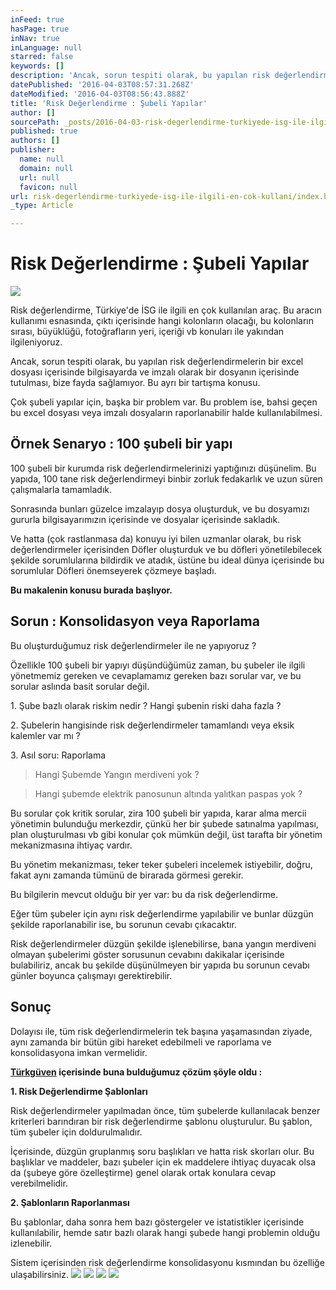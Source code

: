 ```yaml
---
inFeed: true
hasPage: true
inNav: true
inLanguage: null
starred: false
keywords: []
description: 'Ancak, sorun tespiti olarak, bu yapılan risk değerlendirmelerin bir excel dosyası içerisinde bilgisayarda ve imzalı olarak bir dosyanın içerisinde tutulması, bize fayda sağlamıyor. Bu ayrı bir tartışma konusu.'
datePublished: '2016-04-03T08:57:31.268Z'
dateModified: '2016-04-03T08:56:43.888Z'
title: 'Risk Değerlendirme : Şubeli Yapılar'
author: []
sourcePath: _posts/2016-04-03-risk-degerlendirme-turkiyede-isg-ile-ilgili-en-cok-kullani.md
published: true
authors: []
publisher:
  name: null
  domain: null
  url: null
  favicon: null
url: risk-degerlendirme-turkiyede-isg-ile-ilgili-en-cok-kullani/index.html
_type: Article

---
```

# Risk Değerlendirme : Şubeli Yapılar
![](https://the-grid-user-content.s3-us-west-2.amazonaws.com/dba1b067-305f-439a-a54b-91a9c34f7039.jpg)

Risk değerlendirme, Türkiye'de İSG ile ilgili en çok kullanılan araç. Bu aracın kullanımı esnasında, çıktı içerisinde hangi kolonların olacağı, bu kolonların sırası, büyüklüğü, fotoğrafların yeri, içeriği vb konuları ile yakından ilgileniyoruz.

Ancak, sorun tespiti olarak, bu yapılan risk değerlendirmelerin bir excel dosyası içerisinde bilgisayarda ve imzalı olarak bir dosyanın içerisinde tutulması, bize fayda sağlamıyor. Bu ayrı bir tartışma konusu.

Çok şubeli yapılar için, başka bir problem var. Bu problem ise, bahsi geçen bu excel dosyası veya imzalı dosyaların raporlanabilir halde kullanılabilmesi.

## Örnek Senaryo : 100 şubeli bir yapı

100 şubeli bir kurumda risk değerlendirmelerinizi yaptığınızı düşünelim. Bu yapıda, 100 tane risk değerlendirmeyi binbir zorluk fedakarlık ve uzun süren çalışmalarla tamamladık.

Sonrasında bunları güzelce imzalayıp dosya oluşturduk, ve bu dosyamızı gururla bilgisayarımızın içerisinde ve dosyalar içerisinde sakladık.

Ve hatta (çok rastlanmasa da) konuyu iyi bilen uzmanlar olarak, bu risk değerlendirmeler içerisinden Döfler oluşturduk ve bu döfleri yönetilebilecek şekilde sorumlularına bildirdik ve atadık, üstüne bu ideal dünya içerisinde bu sorumlular Döfleri önemseyerek çözmeye başladı.

**Bu makalenin konusu burada başlıyor.**

## Sorun : Konsolidasyon veya Raporlama

Bu oluşturduğumuz risk değerlendirmeler ile ne yapıyoruz ? 

Özellikle 100 şubeli bir yapıyı düşündüğümüz zaman, bu şubeler ile ilgili yönetmemiz gereken ve cevaplamamız gereken bazı sorular var, ve bu sorular aslında basit sorular değil.

1\. Şube bazlı olarak riskim nedir ? Hangi şubenin riski daha fazla ?

2\. Şubelerin hangisinde risk değerlendirmeler tamamlandı veya eksik kalemler var mı ?

3\. Asıl soru: Raporlama

> Hangi Şubemde Yangın merdiveni yok ?

> Hangi şubemde elektrik panosunun altında yalıtkan paspas yok ?

Bu sorular çok kritik sorular, zira 100 şubeli bir yapıda, karar alma mercii yönetimin bulunduğu merkezdir, çünkü her bir şubede satınalma yapılması, plan oluşturulması vb gibi konular çok mümkün değil, üst tarafta bir yönetim mekanizmasına ihtiyaç vardır.

Bu yönetim mekanizması, teker teker şubeleri incelemek istiyebilir, doğru, fakat aynı zamanda tümünü de birarada görmesi gerekir.

Bu bilgilerin mevcut olduğu bir yer var: bu da risk değerlendirme.

Eğer tüm şubeler için aynı risk değerlendirme yapılabilir ve bunlar düzgün şekilde raporlanabilir ise, bu sorunun cevabı çıkacaktır.

Risk değerlendirmeler düzgün şekilde işlenebilirse, bana yangın merdiveni olmayan şubelerimi göster sorusunun cevabını dakikalar içerisinde bulabiliriz, ancak bu şekilde düşünülmeyen bir yapıda bu sorunun cevabı günler boyunca çalışmayı gerektirebilir.

## Sonuç

Dolayısı ile, tüm risk değerlendirmelerin tek başına yaşamasından ziyade, aynı zamanda bir bütün gibi hareket edebilmeli ve raporlama ve konsolidasyona imkan vermelidir.

**[Türkgüven][0] içerisinde buna bulduğumuz çözüm şöyle oldu :**

**1\. Risk Değerlendirme Şablonları**

Risk değerlendirmeler yapılmadan önce, tüm şubelerde kullanılacak benzer kriterleri barındıran bir risk değerlendirme şablonu oluşturulur. Bu şablon, tüm şubeler için doldurulmalıdır.

İçerisinde, düzgün gruplanmış soru başlıkları ve hatta risk skorları olur. Bu başlıklar ve maddeler, bazı şubeler için ek maddelere ihtiyaç duyacak olsa da (şubeye göre özelleştirme) genel olarak ortak konulara cevap verebilmelidir.

**2\. Şablonların Raporlanması**

Bu şablonlar, daha sonra hem bazı göstergeler ve istatistikler içerisinde kullanılabilir, hemde satır bazlı olarak hangi şubede hangi problemin olduğu izlenebilir.

Sistem içerisinden risk değerlendirme konsolidasyonu kısmından bu özelliğe ulaşabilirsiniz.
![](https://imgflo.herokuapp.com/graph/vahj1ThiexotieMo/b5e556fa279bee8314c52c2ebcf3f958/passthrough.png?height=408&input=https%3A%2F%2Fs3-us-west-2.amazonaws.com%2Fthe-grid-img%2Fp%2Fb1d346fe4c93c0f5d60b75cf64c18521bf630075.png&width=750)
![](https://imgflo.herokuapp.com/graph/vahj1ThiexotieMo/a374dfd1d6538dc64e6c70f06f9e753d/passthrough.png?height=406&input=https%3A%2F%2Fs3-us-west-2.amazonaws.com%2Fthe-grid-img%2Fp%2F7ce004cf1272c6e23bd8fcc8729713dba07590d6.png&width=750)
![](https://imgflo.herokuapp.com/graph/vahj1ThiexotieMo/9cd539de80461ed9df02ab9eafc64697/passthrough.png?height=365&input=https%3A%2F%2Fs3-us-west-2.amazonaws.com%2Fthe-grid-img%2Fp%2F783e3852b21ea29b710cc366218b88b4ec9b8c09.png&width=750)
![](https://the-grid-user-content.s3-us-west-2.amazonaws.com/9ee63ef7-9e4d-4fc1-a0f2-b8502d0010ac.png)

[0]: www.turkguven.com